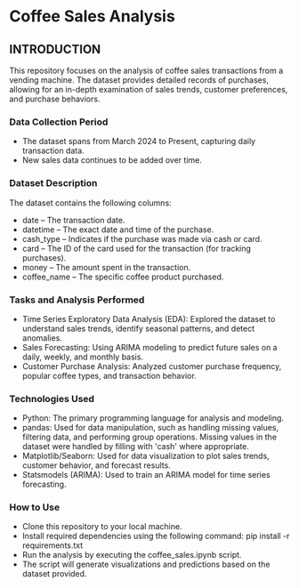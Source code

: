 # Coffee Sales Analysis
## INTRODUCTION
This repository focuses on the analysis of coffee sales transactions from a vending machine. The dataset provides detailed records of purchases, allowing for an in-depth examination of sales trends, customer preferences, and purchase behaviors.

### Data Collection Period
- The dataset spans from March 2024 to Present, capturing daily transaction data.
- New sales data continues to be added over time.

### Dataset Description
The dataset contains the following columns:
- date – The transaction date.
- datetime – The exact date and time of the purchase.
- cash_type – Indicates if the purchase was made via cash or card.
- card – The ID of the card used for the transaction (for tracking purchases).
- money – The amount spent in the transaction.
- coffee_name – The specific coffee product purchased.

### Tasks and Analysis Performed
- Time Series Exploratory Data Analysis (EDA): Explored the dataset to understand sales trends, identify seasonal patterns, and detect anomalies.
- Sales Forecasting: Using ARIMA modeling to predict future sales on a daily, weekly, and monthly basis.
- Customer Purchase Analysis: Analyzed customer purchase frequency, popular coffee types, and transaction behavior.

### Technologies Used
- Python: The primary programming language for analysis and modeling.
- pandas: Used for data manipulation, such as handling missing values, filtering data, and performing group operations. Missing values in the dataset were handled by filling with 'cash' where appropriate.
- Matplotlib/Seaborn: Used for data visualization to plot sales trends, customer behavior, and forecast results.
- Statsmodels (ARIMA): Used to train an ARIMA model for time series forecasting.

### How to Use
- Clone this repository to your local machine.
- Install required dependencies using the following command: pip install -r requirements.txt
- Run the analysis by executing the coffee_sales.ipynb script.
- The script will generate visualizations and predictions based on the dataset provided.

